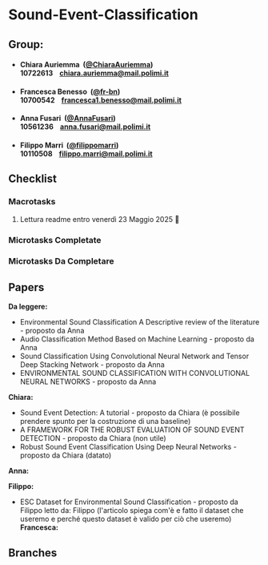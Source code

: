 # Sound-Event-Classification

## Group:

- ####  Chiara Auriemma &nbsp;([@ChiaraAuriemma](https://github.com/ChiaraAuriemma))<br> 10722613 &nbsp;&nbsp; chiara.auriemma@mail.polimi.it

- ####  Francesca Benesso &nbsp;([@fr-bn](https://github.com/fr-bn))<br> 10700542 &nbsp;&nbsp; francesca1.benesso@mail.polimi.it

- ####  Anna Fusari &nbsp;([@AnnaFusari](https://github.com/AnnaFusari))<br> 10561236 &nbsp;&nbsp; anna.fusari@mail.polimi.it

- ####  Filippo Marri &nbsp;([@filippomarri](https://github.com/filippomarri))<br> 10110508 &nbsp;&nbsp; filippo.marri@mail.polimi.it

## Checklist

### Macrotasks
1.  Lettura readme entro venerdì 23 Maggio 2025 🔄

### Microtasks Completate


### Microtasks Da Completare


## Papers

**Da leggere:**
- Environmental Sound Classification A Descriptive review of the literature - proposto da Anna
- Audio Classification Method Based on Machine Learning - proposto da Anna
- Sound Classification Using Convolutional Neural Network and Tensor Deep Stacking Network - proposto da Anna
- ENVIRONMENTAL SOUND CLASSIFICATION WITH CONVOLUTIONAL NEURAL NETWORKS - proposto da Anna
  
**Chiara:**
- Sound Event Detection: A tutorial - proposto da Chiara (è possibile prendere spunto per la costruzione di una baseline)
- A FRAMEWORK FOR THE ROBUST EVALUATION OF SOUND EVENT DETECTION - proposto da Chiara (non utile)
- Robust Sound Event Classification Using Deep Neural Networks - proposto da Chiara (datato)

**Anna:**

**Filippo:**
- ESC Dataset for Environmental Sound Classification - proposto da Filippo letto da: Filippo (l'articolo spiega com'è e fatto il dataset che useremo e perché questo dataset è valido per ciò che useremo)
**Francesca:**

## Branches




